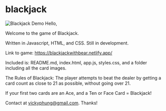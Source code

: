 # blackjack
![Blackjack Demo](https://media.giphy.com/media/rOcNCk17eF3gva0LI3/giphy.gif)
Hello,

Welcome to the game of Blackjack. 

Written in Javascript, HTML, and CSS. Still in development. 

Link to game: https://blackjackwithbear.netlify.app/

Included is:
README.md, index.html, app.js, styles.css, and a folder including all the card images. 

The Rules of Blackjack:
The player attempts to beat the dealer by getting a card count as close to 21 as possible, without going over 21. 

If your first two cards are an Ace, and a Ten or Face Card = Blackjack!


Contact at vickyphung@gmail.com. Thanks!




